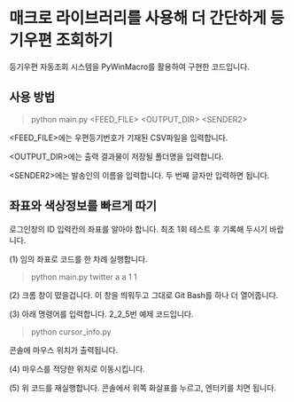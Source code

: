 # 매크로 라이브러리를 사용해 더 간단하게 등기우편 조회하기

등기우편 자동조회 시스템을 PyWinMacro를 활용하여 구현한 코드입니다.


## 사용 방법
> python main.py <FEED_FILE\> <OUTPUT_DIR\> <SENDER2\>

<FEED_FILE\>에는 우편등기번호가 기재된 CSV파일을 입력합니다.

<OUTPUT_DIR\>에는 출력 결과물이 저장될 폴더명을 입력합니다.

<SENDER2\>에는 발송인의 이름을 입력합니다. 두 번째 글자만 입력하면 됩니다.


## 좌표와 색상정보를 빠르게 따기
로그인창의 ID 입력칸의 좌표를 알아야 합니다. 최초 1회 테스트 후 기록해 두시기 바랍니다.

(1) 임의 좌표로  코드를 한 차례 실행합니다.
> python main.py twitter a a 1 1

(2) 크롬 창이 떴을겁니다. 이 창을 띄워두고 그대로 Git Bash를 하나 더 열어줍니다.

(3) 아래 명령어를 입력합니다. 2_2_5번 예제 코드입니다.
> python cursor_info.py

콘솔에 마우스 위치가 출력됩니다.

(4) 마우스를 적당한 위치로 이동시킵니다.

(5) 위 코드를 재실행합니다. 콘솔에서 위쪽 화살표를 누르고, 엔터키를 치면 됩니다.